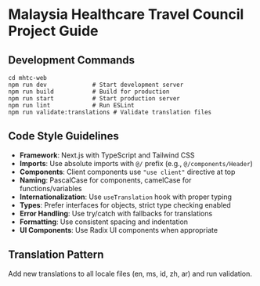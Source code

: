 # Malaysia Healthcare Travel Council Project Guide

## Development Commands
```
cd mhtc-web
npm run dev             # Start development server
npm run build           # Build for production
npm run start           # Start production server
npm run lint            # Run ESLint
npm run validate:translations # Validate translation files
```

## Code Style Guidelines
- **Framework**: Next.js with TypeScript and Tailwind CSS
- **Imports**: Use absolute imports with `@/` prefix (e.g., `@/components/Header`)
- **Components**: Client components use `"use client"` directive at top
- **Naming**: PascalCase for components, camelCase for functions/variables
- **Internationalization**: Use `useTranslation` hook with proper typing
- **Types**: Prefer interfaces for objects, strict type checking enabled
- **Error Handling**: Use try/catch with fallbacks for translations
- **Formatting**: Use consistent spacing and indentation
- **UI Components**: Use Radix UI components when appropriate

## Translation Pattern
Add new translations to all locale files (en, ms, id, zh, ar) and run validation.
